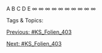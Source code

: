 A B C D E
∞ ∞ ∞ ∞
∞ ∞ ∞
∞ ∞
∞

   Tags & Topics:
   

[Previous: #KS_Folien_403](KS_Folien_403.md)

[Next: #KS_Folien_403](KS_Folien_403.md)